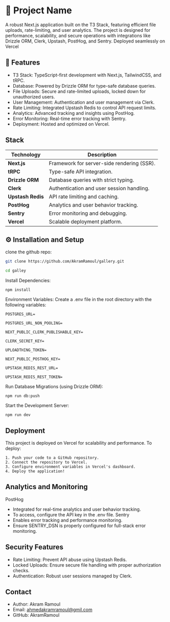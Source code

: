 
# 🚀 Project Name
A robust Next.js application built on the T3 Stack, featuring efficient file uploads, rate-limiting, and user analytics. The project is designed for performance, scalability, and secure operations with integrations like Drizzle ORM, Clerk, Upstash, PostHog, and Sentry. Deployed seamlessly on Vercel




## 🌟 Features


- T3 Stack: TypeScript-first development with Next.js, TailwindCSS, and tRPC.
- Database: Powered by Drizzle ORM for type-safe database queries.
- File Uploads: Secure and rate-limited uploads, locked down for unauthorized users.
- User Management: Authentication and user management via Clerk.
- Rate Limiting: Integrated Upstash Redis to control API request limits.
- Analytics: Advanced tracking and insights using PostHog.
- Error Monitoring: Real-time error tracking with Sentry.
- Deployment: Hosted and optimized on Vercel.



## Stack


| **Technology**     | **Description**                             |
|---------------------|---------------------------------------------|
| **Next.js**         | Framework for server-side rendering (SSR). |
| **tRPC**            | Type-safe API integration.                 |
| **Drizzle ORM**     | Database queries with strict typing.       |
| **Clerk**           | Authentication and user session handling.  |
| **Upstash Redis**   | API rate limiting and caching.             |
| **PostHog**         | Analytics and user behavior tracking.      |
| **Sentry**          | Error monitoring and debugging.            |
| **Vercel**          | Scalable deployment platform.              |

## ⚙️ Installation and Setup

clone the github repo:

```bash
git clone https://github.com/AkramRamoul/gallery.git

cd galley
```
Install Dependencies:
```
npm install
```
Environment Variables: Create a .env file in the root directory with the following variables:

```
POSTGRES_URL=

POSTGRES_URL_NON_POOLING=

NEXT_PUBLIC_CLERK_PUBLISHABLE_KEY=

CLERK_SECRET_KEY=

UPLOADTHING_TOKEN=

NEXT_PUBLIC_POSTHOG_KEY=

UPSTASH_REDIS_REST_URL=

UPSTASH_REDIS_REST_TOKEN=
```
Run Database Migrations (using Drizzle ORM):
```
npm run db:push 
```
Start the Development Server:
```
npm run dev

```
## Deployment

This project is deployed on Vercel for scalability and performance. To deploy:

    1. Push your code to a GitHub repository.
    2. Connect the repository to Vercel.
    3. Configure environment variables in Vercel's dashboard.
    4. Deploy the application!


## Analytics and Monitoring


PostHog
 - Integrated for real-time analytics and user behavior tracking.
 - To access, configure the API key in the .env file.
Sentry
 - Enables error tracking and performance monitoring.
 - Ensure SENTRY_DSN is properly configured for full-stack error monitoring.
## Security Features
- Rate Limiting: Prevent API abuse using Upstash Redis.
- Locked Uploads: Ensure secure file handling with proper authorization checks.
- Authentication: Robust user sessions managed by Clerk.

## Contact

- Author: Akram Ramoul
- Email: ahmedakramramoul@gmil.com
- GitHub: AkramRamoul

